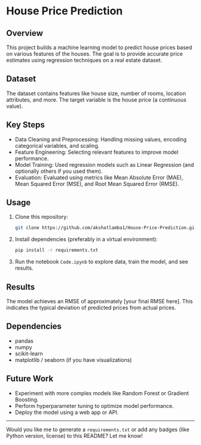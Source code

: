 # House Price Prediction

## Overview

This project builds a machine learning model to predict house prices based on various features of the houses. The goal is to provide accurate price estimates using regression techniques on a real estate dataset.

## Dataset

The dataset contains features like house size, number of rooms, location attributes, and more. The target variable is the house price (a continuous value).

## Key Steps

* Data Cleaning and Preprocessing: Handling missing values, encoding categorical variables, and scaling.
* Feature Engineering: Selecting relevant features to improve model performance.
* Model Training: Used regression models such as Linear Regression (and optionally others if you used them).
* Evaluation: Evaluated using metrics like Mean Absolute Error (MAE), Mean Squared Error (MSE), and Root Mean Squared Error (RMSE).

## Usage

1. Clone this repository:

   ```bash
   git clone https://github.com/akshatlamba1/House-Price-Prediction.git
   ```
2. Install dependencies (preferably in a virtual environment):

   ```bash
   pip install -r requirements.txt
   ```
3. Run the notebook `Code.ipynb` to explore data, train the model, and see results.

## Results

The model achieves an RMSE of approximately \[your final RMSE here]. This indicates the typical deviation of predicted prices from actual prices.

## Dependencies

* pandas
* numpy
* scikit-learn
* matplotlib / seaborn (if you have visualizations)

## Future Work

* Experiment with more complex models like Random Forest or Gradient Boosting.
* Perform hyperparameter tuning to optimize model performance.
* Deploy the model using a web app or API.

---

Would you like me to generate a `requirements.txt` or add any badges (like Python version, license) to this README? Let me know!
